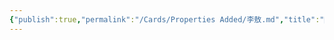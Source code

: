 ```yaml
---
{"publish":true,"permalink":"/Cards/Properties Added/李敖.md","title":"🧑李敖","created":"2022-06-14","modified":"2023-03-14","published":"2025-07-09T18:37:02.734+08:00","cssclasses":""}
---
```



